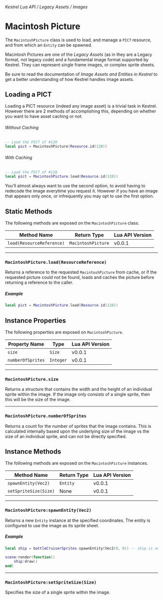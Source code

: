 ###### Kestrel Lua API / Legacy Assets / Images

# Macintosh Picture

The `MacintoshPicture` class is used to load, and manage a `PICT` resource, and from which an `Entity` can be spawned.

Macintosh Pictures are one of the _Legacy Assets_ (as in they are a Legacy format, not legacy code) and a fundamental image format supported by Kestrel. They can represent single frame images, or complex sprite sheets.

Be sure to read the documentation of _Image Assets and Entities in Kestrel_ to get a better understanding of how Kestrel handles image assets.

## Loading a PICT

Loading a PICT resource (indeed any image asset) is a trivial task in Kestrel. However there are 2 methods of accomplishing this, depending on whether you want to have asset caching or not.

###### Without Caching

```lua
-- Load the PICT of #128
local pict = MacintoshPicture(Resource.id(128))
```

###### With Caching

```lua
-- Load the PICT of #128
local pict = MacintoshPicture.load(Resource.id(128))
```

You'll almost always want to use the second option, to avoid having to redecode the image everytime you request it. However if you have an image that appears only once, or infrequently you may opt to use the first option.

## Static Methods
The following methods are exposed on the `MacintoshPicture` class.

| Method Name | Return Type | Lua API Version |
| --- | --- | --- |
| `load(ResourceReference)` | `MacintoshPicture` | v0.0.1 |

---
### `MacintoshPicture.load(ResourceReference)`
Returns a reference to the requested `MacintoshPicture` from cache, or if the requested picture could not be found, loads and caches the picture before returning a reference to the caller.

##### Example
```lua
local pict = MacintoshPicture.load(Resource.id(128))
```

## Instance Properties

The following properties are exposed on `MacintoshPicture`.

| Property Name | Type | Lua API Version |
| --- | --- | --- |
| `size` | `Size` | v0.0.1 |
| `numberOfSprites` | `Integer` | v0.0.1 |


---
### `MacintoshPicture.size`
Returns a structure that contains the width and the height of an individual sprite within the image. If the image only consists of a single sprite, then this will be the size of the image.

---
### `MacintoshPicture.numberOfSprites`
Returns a count for the number of sprites that the image contains. This is calculated internally based upon the underlying size of the image vs the size of an individual sprite, and can not be directly specified.

## Instance Methods
The following methods are exposed on the `MacintoshPicture` instances.

| Method Name | Return Type | Lua API Version |
| --- | --- | --- |
| `spawnEntity(Vec2)` | `Entity` | v0.0.1 |
| `setSpriteSize(Size)` | None | v0.0.1 |

---
### `MacintoshPicture:spawnEntity(Vec2)`
Returns a new `Entity` instance at the specified coordinates. The entity is configured to use the image as its sprite sheet.

##### Example
```lua
local ship = battleCruiserSprites.spawnEntity(Vec2(0, 0)) -- ship is an Entity

scene:render(function()
	ship:draw()
end)
```

---
### `MacintoshPicture:setSpriteSize(Size)`
Specifies the size of a single sprite within the image.